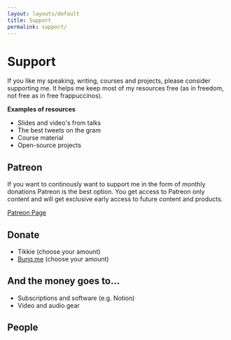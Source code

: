 ```yaml
---
layout: layouts/default
title: Support
permalink: support/
---
```


# Support

If you like my speaking, writing, courses and projects, please consider supporting me. It helps me keep most of my resources free (as in freedom, not free as in free frappuccinos).

**Examples of resources**
* Slides and video's from talks
* The best tweets on the gram
* Course material
* Open-source projects

## Patreon

If you want to continously want to support me in the form of monthly donations Patreon is the best option. You get access to Patreon only content and will get exclusive early access to future content and products.

[Patreon Page](https://www.patreon.com/dandevri)

## Donate

* Tikkie (choose your amount)
* [Bunq.me](https://bunq.me/dandevri) (choose your amount)

## And the money goes to...

* Subscriptions and software (e.g. Notion)
* Video and audio gear

## People
